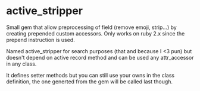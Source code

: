 # active_stripper
Small gem that allow preprocessing of field (remove emoji, strip...) by creating prepended custom accessors.
Only works on ruby 2.x since the prepend instruction is used.

Named active_stripper for search purposes (that and because I <3 pun) but doesn't depend on active record method and can be used any attr_accessor in any class.

It defines setter methods but you can still use your owns in the class definition, the one generted from the gem will be called last though.
